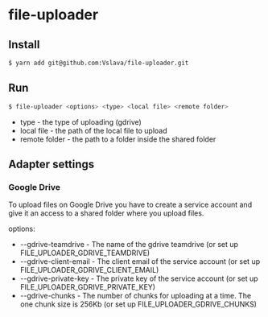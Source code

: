file-uploader
=============

Install
-------

``` bash
$ yarn add git@github.com:Vslava/file-uploader.git
```

Run
---

``` bash
$ file-uploader <options> <type> <local file> <remote folder>
```

* type - the type of uploading (gdrive)
* local file - the path of the local file to upload
* remote folder - the path to a folder inside the shared folder

Adapter settings
----------------

### Google Drive

To upload files on Google Drive you have to create a service account and give it an access to a shared folder
where you upload files.

options:

* --gdrive-teamdrive - The name of the gdrive teamdrive (or set up FILE_UPLOADER_GDRIVE_TEAMDRIVE)
* --gdrive-client-email - The client email of the service account (or set up FILE_UPLOADER_GDRIVE_CLIENT_EMAIL)
* --gdrive-private-key - The private key of the service account (or set up FILE_UPLOADER_GDRIVE_PRIVATE_KEY)
* --gdrive-chunks - The number of chunks for uploading at a time. The one chunk size is 256Kb (or set up FILE_UPLOADER_GDRIVE_CHUNKS)
